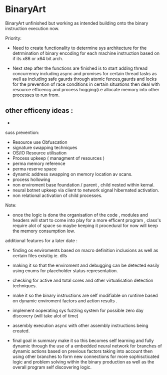 # BinaryArt
BinaryArt unfinished but working as intended building onto the binary instruction execution now.

Priority:
- Need to create functionality to determine sys architecture for the detrmination of binary encoding for each machine instruction based on if its x86 or x64 bit arch.





- Next step after the functions are finished is to start adding thread concurrency including async and promises for certain thread tasks as 
well as including safe gaurds through atomic fences,gaurds and locks
for the prevention of race conditions in certain situations then deal with resource efficency and process hogging(i.e allocate memory into other processes to run from.

other efficeny ideas :
-
-


suss prevention:
- Resource use Obfuscation
- signature swapping techniques
- OS/IO Resource utilisation
- Process upkeep ( managment of resources )
- perma memory reference
- perma reserve space
- dynamic address swapping on memory location av scans. 
- process hollowing 
- non enviroment base foundation / parent , child nested within kernal.
- neural botnet upkeep via client to network signal hibernated activation.
- non relational activation of child processes. 

Note:
- once the logic is done the organisation of the code , modules and headers will start to come into play for a more efficent program , class's require alot of space so maybe keeping it procedural for now will keep the memory consumption low.

additional features for a later date :
- finding os enviroments based on macro definition inclusions as well as certain files exisitig ie. dlls
- making it so that the enviroment and debugging can be detected easily using enums for placeholder status representation.
- checking for active and total cores and other virtualisation detection techniques.
- make it so the binary instructions are self modifiable on runtime based on dynamic enviroment factors and action results .
- implement ooperating sys fuzzing system for possible zero day discovery (will take alot of time)

- assembly execution async with other assembly instructions being created.

- final goal in summary make it so this becomes self learning and fully dynamic through the use of a embedded neural network for branches of dynamic actions based on previous factors taking into account then using other branches to form new connections for more sophiscticated logic and problem solving within the binary production as well as the overall program self discovering logic.
